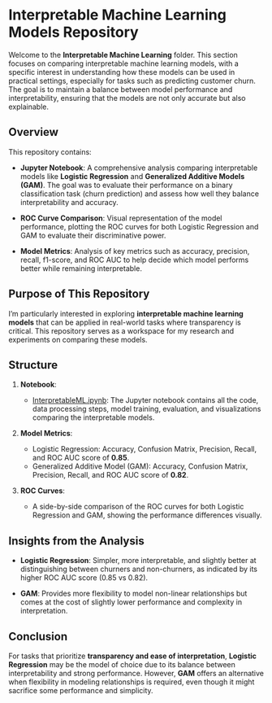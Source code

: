 # Interpretable Machine Learning Models Repository

Welcome to the **Interpretable Machine Learning** folder. This section focuses on comparing interpretable machine learning models, with a specific interest in understanding how these models can be used in practical settings, especially for tasks such as predicting customer churn. The goal is to maintain a balance between model performance and interpretability, ensuring that the models are not only accurate but also explainable.

## Overview

This repository contains:

- **Jupyter Notebook**: A comprehensive analysis comparing interpretable models like **Logistic Regression** and **Generalized Additive Models (GAM)**. The goal was to evaluate their performance on a binary classification task (churn prediction) and assess how well they balance interpretability and accuracy.
  
- **ROC Curve Comparison**: Visual representation of the model performance, plotting the ROC curves for both Logistic Regression and GAM to evaluate their discriminative power.

- **Model Metrics**: Analysis of key metrics such as accuracy, precision, recall, f1-score, and ROC AUC to help decide which model performs better while remaining interpretable.

## Purpose of This Repository

I’m particularly interested in exploring **interpretable machine learning models** that can be applied in real-world tasks where transparency is critical. This repository serves as a workspace for my research and experiments on comparing these models.


## Structure

1. **Notebook**:
   - [InterpretableML.ipynb](./InterpretableML.ipynb): The Jupyter notebook contains all the code, data processing steps, model training, evaluation, and visualizations comparing the interpretable models.

2. **Model Metrics**:
   - Logistic Regression: Accuracy, Confusion Matrix, Precision, Recall, and ROC AUC score of **0.85**.
   - Generalized Additive Model (GAM): Accuracy, Confusion Matrix, Precision, Recall, and ROC AUC score of **0.82**.

3. **ROC Curves**:
   - A side-by-side comparison of the ROC curves for both Logistic Regression and GAM, showing the performance differences visually.

## Insights from the Analysis

- **Logistic Regression**: Simpler, more interpretable, and slightly better at distinguishing between churners and non-churners, as indicated by its higher ROC AUC score (0.85 vs 0.82).
  
- **GAM**: Provides more flexibility to model non-linear relationships but comes at the cost of slightly lower performance and complexity in interpretation.

## Conclusion

For tasks that prioritize **transparency and ease of interpretation**, **Logistic Regression** may be the model of choice due to its balance between interpretability and strong performance. However, **GAM** offers an alternative when flexibility in modeling relationships is required, even though it might sacrifice some performance and simplicity.



